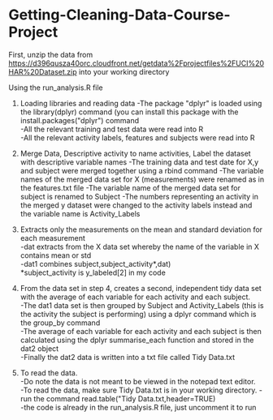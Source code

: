 # Getting-Cleaning-Data-Course-Project

First, unzip the data from https://d396qusza40orc.cloudfront.net/getdata%2Fprojectfiles%2FUCI%20HAR%20Dataset.zip into your working directory  

Using the run_analysis.R file  
1) Loading libraries and reading data
-The package "dplyr" is loaded using the library(dplyr) command (you can install this package with the install.packages("dplyr") command  
-All the relevant training and test data were read into R  
-All the relevant activity labels, features and subjects were read into R  

2) Merge Data, Descriptive activity to name activities, Label the dataset with descriptive variable names
-The training data and test date for X,y and subject were merged together using a rbind command
-The variable names of the merged data set for X (measurements) were renamed as in the features.txt file
-The variable name of the merged data set for subject is renamed to Subject
-The numbers representing an activity in the merged y dataset were changed to the activity labels instead and the variable name is Activity_Labels

3) Extracts only the measurements on the mean and standard deviation for each measurement  
-dat extracts from the X data set whereby the name of the variable in X contains mean or std  
-dat1 combines subject,subject_activity*,dat)  
*subject_activity is y_labeled[2] in my code

4) From the data set in step 4, creates a second, independent tidy data set with the average of each variable for each activity and each subject.  
-The dat1 data set is then grouped by Subject and Activity_Labels (this is the activity the subject is performing) using a dplyr command which is the group_by command  
-The average of each variable for each activity and each subject is then calculated using the dplyr summarise_each function and stored in the dat2 object  
-Finally the dat2 data is written into a txt file called Tidy Data.txt

5) To read the data.  
-Do note the data is not meant to be viewed in the notepad text editor.  
-To read the data, make sure Tidy Data.txt is in your working directory.
-run the command read.table("Tidy Data.txt,header=TRUE)  
-the code is already in the run_analysis.R file, just uncomment it to run


